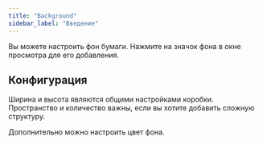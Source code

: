 ```yaml
---
title: "Background"
sidebar_label: "Введение"
---
```



Вы можете настроить фон бумаги. Нажмите на значок фона в окне просмотра для его добавления.

## Конфигурация

Ширина и высота являются общими настройками коробки. Пространство и количество важны, если вы хотите добавить сложную структуру.

Дополнительно можно настроить цвет фона.
